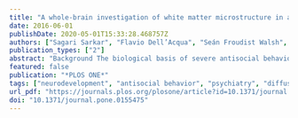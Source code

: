 ```yaml
---
title: "A whole-brain investigation of white matter microstructure in adolescents with conduct disorder"
date: 2016-06-01
publishDate: 2020-05-01T15:33:28.468757Z
authors: ["Sagari Sarkar", "Flavio Dell’Acqua", "Seán Froudist Walsh", "Nigel Blackwood", "Stephen Scott", "Michael C. Craig", "Quinton Deeley", "Declan G. M. Murphy"]
publication_types: ["2"]
abstract: "Background The biological basis of severe antisocial behaviour in adolescents is poorly understood. We recently reported that adolescents with conduct disorder (CD) have significantly increased fractional anisotropy (FA) of the uncinate fasciculus (a white matter (WM) tract that connects the amygdala to the frontal lobe) compared to their non-CD peers. However, the extent of WM abnormality in other brain regions is currently unclear. Methods We used tract-based spatial statistics to investigate whole brain WM microstructural organisation in 27 adolescent males with CD, and 21 non-CD controls. We also examined relationships between FA and behavioural measures. Groups did not differ significantly in age, ethnicity, or substance use history. Results The CD group, compared to controls, had clusters of significantly greater FA in 7 brain regions corresponding to: 1) the bilateral inferior and superior cerebellar peduncles, corticopontocerebellar tract, posterior limb of internal capsule, and corticospinal tract; 2) right superior longitudinal fasciculus; and 3) left cerebellar WM. Severity of antisocial behavior and callous-unemotional symptoms were significantly correlated with FA in several of these regions across the total sample, but not in the CD or control groups alone. Conclusions Adolescents with CD have significantly greater FA than controls in WM regions corresponding predominantly to the fronto-cerebellar circuit. There is preliminary evidence that variation in WM microstructure may be dimensionally related to behaviour problems in youngsters. These findings are consistent with the hypothesis that antisocial behaviour in some young people is associated with abnormalities in WM ‘connectivity’."
featured: false
publication: "*PLOS ONE*"
tags: ["neurodevelopment", "antisocial behavior", "psychiatry", "diffusion MRI", "conduct disorder"]
url_pdf: "https://journals.plos.org/plosone/article?id=10.1371/journal.pone.0155475"
doi: "10.1371/journal.pone.0155475"
---
```


